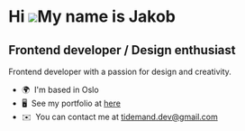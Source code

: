 Hi ![](https://user-images.githubusercontent.com/18350557/176309783-0785949b-9127-417c-8b55-ab5a4333674e.gif)My name is Jakob
=============================================================================================================================

Frontend developer / Design enthusiast
---------------------------------------

Frontend developer with a passion for design and creativity. 

* 🌍  I'm based in Oslo
* 🖥️  See my portfolio at [here](https://jakob-tidemand.no)
* ✉️  You can contact me at [tidemand.dev@gmail.com](mailto:tidemand.dev@gmail.com)

